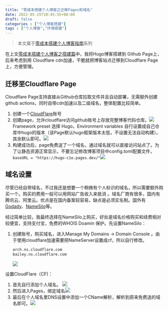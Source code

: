 ```yaml
---
title: "零成本搭建个人博客之迁移Pages和域名"
date: 2022-05-25T10:45:55+08:00
draft: false
categories : ["个人博客搭建"]
tags : ["个人博客","环境搭建"]
---
```


> 本文属于[零成本搭建个人博客指南](https://allworldg.xyz/tags/%E4%B8%AA%E4%BA%BA%E5%8D%9A%E5%AE%A2/)系列

在上文[零成本搭建个人博客之搭建篇](https://allworldg.xyz/dev/guide-to-setup-blog-with-zero-cost-1/)中，我将Hugo博客搭建到 Github Page上，后来考虑到用 Cloudflare cdn加速，干脆就把博客站点迁移到Cloudflare Page上，方便管理。
## 迁移至Cloudflare Page
Cloudflare Page支持直接从Github仓库拉取文件并且自动部署，无需额外创建github actions，同时自带cdn加速以及二级域名，整体配置比较简单。
1. 创建一个[CloudFlare](https://www.cloudflare.com/)账号
2. 创建page，允许cloudflare访问github账号上存放完整博客代码仓库。![](https://img.allworldg.xyz/2022/05/9c7f9966c5d7ad50858f326cfbd58315.png)
	   Framework preset 选择 Hugo，Environment variables 自行设置成自己仓库中hugo的版本（该Page默认hugo框架版本太低，不设置无法自动构建）。其余默认即可。![](https://img.allworldg.xyz/2022/05/2b902470173744a61e74feb68f3af61b.png)
3. 构建成功后，page免费送了一个域名，通过域名就可以直接访问站点了。为了让静态资源正常显示，不要忘记修改博客项目中config.toml配置文件， `baseURL = "https://hugo-c1e.pages.dev/"`![](https://img.allworldg.xyz/2022/05/3d226d806db093aaa5fc307fa1c07e0e.png)

## 域名设置
尽管已经自带域名，不过我还是想要一个稍微有个人标识的域名，所以需要额外购买一个。购买的费用一般可以用网站广告收入来抵消 。域名厂商有很多，国内有 腾讯云、阿里云。优点是在国内备案较容易，缺点是必须实名制。国外有[Godady](https://www.godaddy.com/)、[NameSilo](https://www.namesilo.com/)等。

经过简单比较，我最终选择在NameSilo上购买，好处是域名价格购买和续费相对较便宜，支持支付宝，免费的WHOIS Doamin 保护。先设置NameSilo：

1. 创建账号，购买域名，进入Manage My Domains -> Domain Console 。由于使用cloudflare加速需要把NameServer设置成cf，所以自行修改。
	```bash
	arch.ns.cloudflare.com  
	bailey.ns.cloudflare.com
	```

	![](https://img.allworldg.xyz/2022/05/ef297273cba302a59f79d44b6685035b.png)

设置CloudFlare（CF)：
1. 首先自行添加个人域名。
![](https://img.allworldg.xyz/2022/05/5899b0e43fb0220e3fe2f5850ad12331.png)
2. 然后进入Pages，绑定域名![](https://img.allworldg.xyz/2022/05/4b4a00bb92c5985a9e60925c9e3c7426.png)
3. 最后在个人域名里DNS设置中添加一个CName解析，解析到原来免费送的域名即可。![](https://img.allworldg.xyz/2022/05/42e202ce31f5a25fe81504ff06113cd1.png)



